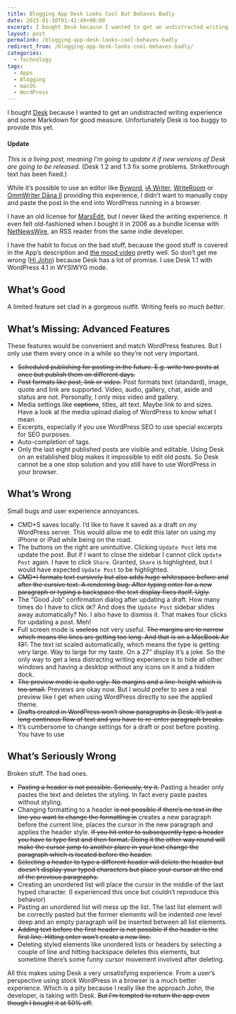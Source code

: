 ```yaml
---
title: Blogging App Desk Looks Cool But Behaves Badly
date: 2015-01-30T01:42:49+00:00
excerpt: I bought Desk because I wanted to get an undistracted writing experience and some Markdown for good measure. Unfortunately Desk is too buggy to provide this yet.
layout: post
permalink: /blogging-app-desk-looks-cool-behaves-badly
redirect_from: /blogging-app-desk-looks-cool-behaves-badly/
categories:
  - Technology
tags:
  - Apps
  - Blogging
  - macOS
  - WordPress
---
```

I bought [Desk](https://desk.pm/) because I wanted to get an undistracted writing experience and some Markdown for good measure. Unfortunately Desk is too buggy to provide this yet.

#### Update

_This is a living post, meaning I’m going to update it if new versions of Desk are going to be released._ (Desk 1.2 and 1.3 fix some problems. Strikethrough text has been fixed.)

While it’s possible to use an editor like [Byword](https://itunes.apple.com/us/app/byword/id420212497?mt=12), [iA Writer](https://itunes.apple.com/us/app/ia-writer/id439623248?mt=12), [WriteRoom](https://itunes.apple.com/us/app/writeroom/id417967324?mt=12) or [OmmWriter Dāna II](https://itunes.apple.com/us/app/ommwriter-dana-ii/id412347921?mt=12) providing this experience, I didn’t want to manually copy and paste the post in the end into WordPress running in a browser.

I have an old license for [MarsEdit](https://www.red-sweater.com/marsedit/), but I never liked the writing experience. It even felt old-fashioned when I bought it in 2006 as a bundle license with [NetNewsWire](http://www.netnewswireapp.com/), an RSS reader from the same indie developer.

I have the habit to focus on the bad stuff, because the good stuff is covered in the App’s description and [the mood video](https://vimeo.com/105360935) pretty well. So don’t get me wrong ([Hi John](https://john.do/shitty-2/ "The developer of Desk writing about harsh feelings when receiving strong critique.")) because Desk has a lot of promise. I use Desk 1.1 with WordPress 4.1 in WYSIWYG mode.

## What’s Good

A limited feature set clad in a gorgeous outfit. Writing feels _so much better_.

## What’s Missing: Advanced Features

These features would be convenient and match WordPress features. But I only use them every once in a while so they’re not very important.

  * ~~Scheduled publishing for posting in the future. E.g. write two posts at once but publish them on different days.~~
  * ~~Post formats like post, link or video.~~ Post formats text (standard), image, quote and link are supported. Video, audio, gallery, chat, aside and status are not. Personally, I only miss video and gallery.
  * Media settings like ~~captions~~, titles, alt text. Maybe link to and sizes. Have a look at the media upload dialog of WordPress to know what I mean.
  * Excerpts, especially if you use WordPress SEO to use special excerpts for SEO purposes.
  * Auto-completion of tags.
  * Only the last eight published posts are visible and editable. Using Desk on an established blog makes it impossible to edit old posts. So Desk cannot be a one stop solution and you still have to use WordPress in your browser.

## What’s Wrong

Small bugs and user experience annoyances.

  * CMD+S saves locally. I’d like to have it saved as a draft on my WordPress server. This would allow me to edit this later on using my iPhone or iPad while being on the road.
  * The buttons on the right are unintuitive. Clicking `Update Post` lets me update the post. But if I want to close the sidebar I cannot click `Update Post` again. I have to click `Share`. Granted, `Share` is highlighted, but I would have expected `Update Post` to be highlighted.
  * ~~CMD+I formats text cursively but also adds huge whitespace before and after the cursive text. A rendering bug. After typing enter for a new paragraph or typing a backspace the text display fixes itself. Ugly.~~
  * The “Good Job” confirmation dialog after updating a draft. How many times do I have to click `OK`? And does the `Update Post` sidebar slides away automatically? No. I also have to dismiss it. That makes four clicks for updating a post. Meh!
  * Full screen mode is ~~useless~~ not very useful. ~~The margins are to narrow which means the lines are getting too long. And that is on a MacBook Air 13”.~~ The text ist scaled automatically, which means the type is getting very large. Way to large for my taste. On a 27” display it’s a joke. So the only way to get a less distracting writing experience is to hide all other windows and having a desktop without any icons on it and a hidden dock.
  * ~~The preview mode is quite ugly. No margins and a line-height which is too small.~~ Previews are okay now. But I would prefer to see a real preview like I get when using WordPress directly to see the applied theme.
  * ~~Drafts created in WordPress won’t show paragraphs in Desk. It’s just a long continous flow of text and you have to re-enter paragraph breaks.~~
  * It’s cumbersome to change settings for a draft or post before posting. You have to use

## What’s Seriously Wrong

Broken stuff. The bad ones.

  * ~~Pasting a header is not possible. Seriously, try it.~~ Pasting a header only pastes the text and deletes the styling. In fact every paste pastes without styling.
  * Changing formatting to a header ~~is not possible if there’s no text in the line you want to change the formatting in~~ creates a new paragraph before the current line, places the cursor in the new paragraph and applies the header style. ~~If you hit enter to subsequently type a header you have to type first and then format. Doing it the other way round will make the cursor jump to another place in your text change the paragraph which is located before the header.~~
  * ~~Selecting a header to type a different header will delete the header but doesn’t display your typed characters but place your cursor at the end of the previous paragraphs.~~
  * Creating an unordered list will place the cursor in the middle of the last hyped character. (I experienced this once but couldn’t reproduce this behavior)
  * Pasting an unordered list will mess up the list. The last list element will be correctly pasted but the former elements will be indented one level deep and an empty paragraph will be inserted between all list elements.
  * ~~Adding text before the first header is not possible if the header is the first line. Hitting enter won’t create a new line.~~
  * Deleting styled elements like unordered lists or headers by selecting a couple of line and hitting backspace deletes this elements, but sometime there’s some funny cursor movement involved after deleting.

All this makes using Desk a very unsatisfying experience. From a user’s perspective using stock WordPress in a browser is a much better experience. Which is a pity because I really like the approach John, the developer, is taking with Desk. ~~But I’m tempted to return the app even though I bought it at 50% off.~~